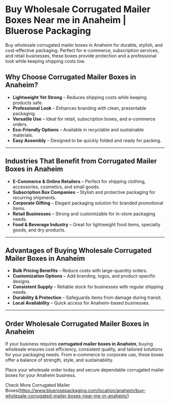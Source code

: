 # Buy Wholesale Corrugated Mailer Boxes Near me in Anaheim | Bluerose Packaging

Buy wholesale corrugated mailer boxes in Anaheim for durable, stylish, and cost-effective packaging. Perfect for e-commerce, subscription services, and retail businesses, these boxes provide protection and a professional look while keeping shipping costs low.

## Why Choose Corrugated Mailer Boxes in Anaheim?

- **Lightweight Yet Strong** – Reduces shipping costs while keeping products safe.  
- **Professional Look** – Enhances branding with clean, presentable packaging.  
- **Versatile Use** – Ideal for retail, subscription boxes, and e-commerce orders.  
- **Eco-Friendly Options** – Available in recyclable and sustainable materials.  
- **Easy Assembly** – Designed to be quickly folded and ready for packing.  

---

## Industries That Benefit from Corrugated Mailer Boxes in Anaheim

- **E-Commerce & Online Retailers** – Perfect for shipping clothing, accessories, cosmetics, and small goods.  
- **Subscription Box Companies** – Stylish and protective packaging for recurring shipments.  
- **Corporate Gifting** – Elegant packaging solution for branded promotional items.  
- **Retail Businesses** – Strong and customizable for in-store packaging needs.  
- **Food & Beverage Industry** – Great for lightweight food items, specialty goods, and dry products.  

---

## Advantages of Buying Wholesale Corrugated Mailer Boxes in Anaheim

- **Bulk Pricing Benefits** – Reduce costs with large-quantity orders.  
- **Customization Options** – Add branding, logos, and product-specific designs.  
- **Consistent Supply** – Reliable stock for businesses with regular shipping needs.  
- **Durability & Protection** – Safeguards items from damage during transit.  
- **Local Availability** – Quick access for Anaheim-based businesses.  

---

## Order Wholesale Corrugated Mailer Boxes in Anaheim

If your business requires **corrugated mailer boxes in Anaheim**, buying wholesale ensures cost efficiency, consistent quality, and tailored solutions for your packaging needs. From e-commerce to corporate use, these boxes offer a balance of strength, style, and sustainability.  

Place your wholesale order today and secure dependable corrugated mailer boxes for your Anaheim business.

Check More Corrugated Mailer Boxes(https://www.bluerosepackaging.com/location/anaheim/buy-wholesale-corrugated-mailer-boxes-near-me-in-anaheim/) 
